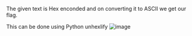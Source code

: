The given text is Hex enconded and on converting it to ASCII we get our flag.

This can be done using Python unhexlify 
![image](https://user-images.githubusercontent.com/85097320/180728725-3dd936ae-46cf-473e-9326-addc08154c4c.png)
